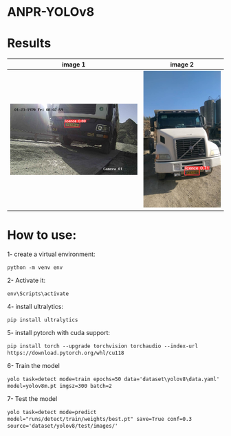 # ANPR-YOLOv8

# Results

| image 1 | image 2 |
|----------|----------|
|<img src="files/1.jpg" alt="Image 1">|<img src="files/4.jpeg" alt="Image 4">|



# How to use:
1- create a virtual environment:
```
python -m venv env
```
2- Activate it:
```
env\Scripts\activate
```

4- install ultralytics:
```
pip install ultralytics
```

5- install pytorch with cuda support:

```
pip install torch --upgrade torchvision torchaudio --index-url https://download.pytorch.org/whl/cu118
```

6- Train the model
```
yolo task=detect mode=train epochs=50 data='dataset\yolov8\data.yaml' model=yolov8m.pt imgsz=300 batch=2 
```

7- Test the model
```
yolo task=detect mode=predict model="runs/detect/train/weights/best.pt" save=True conf=0.3 source='dataset/yolov8/test/images/'
```